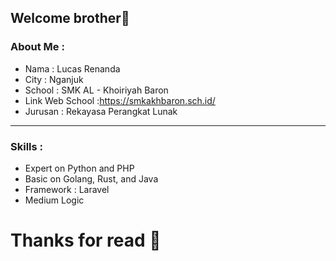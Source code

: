 ## Welcome **brother**👋
### About Me :
- Nama    : Lucas Renanda
- City    : Nganjuk
- School  : SMK AL - Khoiriyah Baron
- Link Web School :https://smkakhbaron.sch.id/
- Jurusan : Rekayasa Perangkat Lunak
---
### Skills :
- Expert on Python and PHP
- Basic on Golang, Rust, and Java 
- Framework : Laravel
- Medium Logic


#  Thanks for read 🙏 

